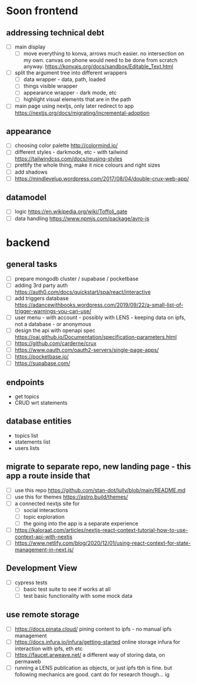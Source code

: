 
# Soon frontend
## addressing technical debt
- [ ] main display
  - [ ] move everything to konva, arrows much easier. no intersection on my own. canvas on phone would need to be done from scratch anyway. https://konvajs.org/docs/sandbox/Editable_Text.html
- [ ] split the argument tree into different wrappers 
  - [ ] data wrapper - data, path, loaded
  - [ ] things visible wrapper
  - [ ] appearance wrapper - dark mode, etc
  - [ ] highlight visual elements that are in the path
- [ ] main page using nextjs, only later redirect to app https://nextjs.org/docs/migrating/incremental-adoption

## appearance
- [ ] choosing color palette http://colormind.io/
- [ ] different styles - darkmode, etc - with tailwind https://tailwindcss.com/docs/reusing-styles
- [ ] prettify the whole thing, make it nice colours and right sizes  
- [ ] add shadows
- [ ] https://mindlevelup.wordpress.com/2017/08/04/double-crux-web-app/	

## datamodel
- [ ] logic	https://en.wikipedia.org/wiki/Toffoli_gate	
- [ ] data handling	https://www.npmjs.com/package/avro-js	

# backend
## general tasks
- [ ] prepare mongodb cluster / supabase / pocketbase
- [ ] adding 3rd party auth https://auth0.com/docs/quickstart/spa/react/interactive
- [ ] add triggers database https://adancewithbooks.wordpress.com/2019/09/22/a-small-list-of-trigger-warnings-you-can-use/
- [ ] user menu - with account - possibly with LENS - keeping data on ipfs, not a database - or anonymous
- [ ] design the api with openapi spec https://oai.github.io/Documentation/specification-parameters.html
- [ ] https://github.com/carderne/crux	
- [ ] https://www.oauth.com/oauth2-servers/single-page-apps/		
- [ ] https://pocketbase.io/	
- [ ] https://supabase.com/	

## endpoints
- get topics
- CRUD wrt statements

## database entities
- topics list 
- statements list
- users lists 

## migrate to separate repo, new landing page - this app a route inside that
- [ ] use this repo https://github.com/stan-dot/lully/blob/main/README.md
- [ ] use this for themes https://astro.build/themes/	
- [ ] a connected nextjs site for 
  - [ ] social interactions
  - [ ] topic exploration
  - [ ] the going into the app is a separate experience
- [ ] https://kaloraat.com/articles/nextjs-react-context-tutorial-how-to-use-context-api-with-nextjs
- [ ] https://www.netlify.com/blog/2020/12/01/using-react-context-for-state-management-in-next.js/

## Development View
- [ ] cypress tests 
  - [ ] basic test suite to see if works at all
  - [ ] test basic functionality with some mock data

## use remote storage	
- [ ] https://docs.pinata.cloud/	pining content to ipfs - no manual ipfs management
- [ ] https://docs.infura.io/infura/getting-started	online storage	infura for interaction with ipfs, eth etc
- [ ] https://faucet.arweave.net/	a different way of storing data, on permaweb 
- [ ] running a LENS publication as objects, or just ipfs tbh is fine. but following mechanics are good. cant do for research though... ig
